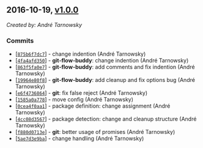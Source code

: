 ## 2016-10-19, [v1.0.0](https://github.com/lotterfriends/git-flow-buddy/releases/tag/1.0.0)

*Created by: André Tarnowsky*

### Commits
  - [[`875b6f7dc7`](https://github.com/lotterfriends/git-flow-buddy/commit/875b6f7dc7b307eb4ac41c95c1a6fadcf674cff0)] - change indention (André Tarnowsky)
  - [[`4fa4afd350`](https://github.com/lotterfriends/git-flow-buddy/commit/4fa4afd35070416d21e8319c1c29a5214ace28d7)] - **git-flow-buddy**: change indention (André Tarnowsky)
  - [[`863f5fa0e7`](https://github.com/lotterfriends/git-flow-buddy/commit/863f5fa0e7e4863cb8e3400e2e2a76f374e2d47b)] - **git-flow-buddy**: add comments and fix indention (André Tarnowsky)
  - [[`19964e80f8`](https://github.com/lotterfriends/git-flow-buddy/commit/19964e80f815286d35b62088f24e8fb193bd3d91)] - **git-flow-buddy**: add cleanup and fix options bug (André Tarnowsky)
  - [[`e6f4736864`](https://github.com/lotterfriends/git-flow-buddy/commit/e6f47368647a4a35494bae392220d5ed1ee89fcb)] - **git**: fix false reject (André Tarnowsky)
  - [[`1585a0a778`](https://github.com/lotterfriends/git-flow-buddy/commit/1585a0a77837b3d16a759548fed6412345322b58)] - move config (André Tarnowsky)
  - [[`0cea4f0aa1`](https://github.com/lotterfriends/git-flow-buddy/commit/0cea4f0aa1641d4237b1307c3b7dc6df8390ea69)] - package definition: change assignment (André Tarnowsky)
  - [[`4cc08d3567`](https://github.com/lotterfriends/git-flow-buddy/commit/4cc08d3567a3d1338f0d5400596913eed3ae353e)] - package detection: change and cleanup structure (André Tarnowsky)
  - [[`f880d0713e`](https://github.com/lotterfriends/git-flow-buddy/commit/f880d0713edb4dfcf7d59c390248e66d31b4f8de)] - **git**: better usage of promises (André Tarnowsky)
  - [[`5ae7d3e9ba`](https://github.com/lotterfriends/git-flow-buddy/commit/5ae7d3e9ba0e610d07d246ce2bc4bee28adf4d6b)] - change handling (André Tarnowsky)
